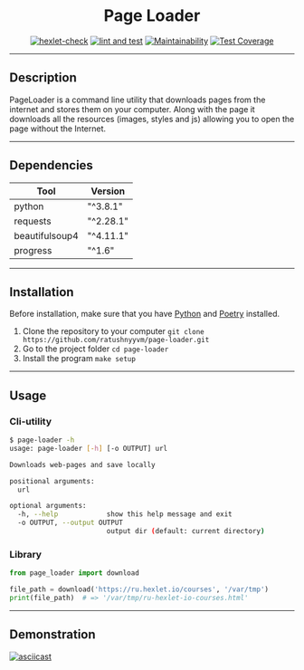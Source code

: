 <div align="center">

# Page Loader

[![hexlet-check](https://github.com/ratushnyyvm/page-loader/actions/workflows/hexlet-check.yml/badge.svg)](https://github.com/ratushnyyvm/page-loader/actions/workflows/hexlet-check.yml)
[![lint and test](https://github.com/ratushnyyvm/page-loader/actions/workflows/page-loader-CI.yml/badge.svg)](https://github.com/ratushnyyvm/page-loader/actions/workflows/gendiff-CI.yml)
[![Maintainability](https://api.codeclimate.com/v1/badges/7511786d12e08e3d6983/maintainability)](https://codeclimate.com/github/ratushnyyvm/page-loader/maintainability)
[![Test Coverage](https://api.codeclimate.com/v1/badges/7511786d12e08e3d6983/test_coverage)](https://codeclimate.com/github/ratushnyyvm/page-loader/test_coverage)

</div>

---

## Description

PageLoader is a command line utility that downloads pages from the internet and stores them on your computer. Along with the page it downloads all the resources (images, styles and js) allowing you to open the page without the Internet.

---

## Dependencies

| Tool              | Version         |
|-------------------|-----------------|
| python            | "^3.8.1"        |
| requests          | "^2.28.1"       |
| beautifulsoup4    | "^4.11.1"       |
| progress          | "^1.6"          |

---

## Installation

Before installation, make sure that you have [Python](https://www.python.org/) and [Poetry](https://python-poetry.org/) installed.

1. Clone the repository to your computer `git clone https://github.com/ratushnyyvm/page-loader.git`
2. Go to the project folder `cd page-loader`
3. Install the program `make setup`

---

## Usage

### Cli-utility

``` bash
$ page-loader -h
usage: page-loader [-h] [-o OUTPUT] url

Downloads web-pages and save locally

positional arguments:
  url

optional arguments:
  -h, --help            show this help message and exit
  -o OUTPUT, --output OUTPUT
                        output dir (default: current directory)
```

### Library

``` python
from page_loader import download

file_path = download('https://ru.hexlet.io/courses', '/var/tmp')
print(file_path)  # => '/var/tmp/ru-hexlet-io-courses.html'
```

---

## Demonstration

[![asciicast](https://asciinema.org/a/FMc5h0KycTS4oQhH7NdpUwuOw.svg)](https://asciinema.org/a/FMc5h0KycTS4oQhH7NdpUwuOw)
